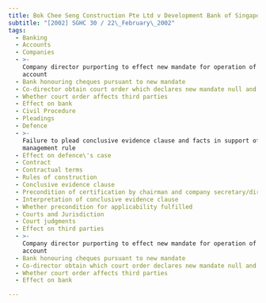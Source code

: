 ```yaml
---
title: Bok Chee Seng Construction Pte Ltd v Development Bank of Singapore Ltd
subtitle: "[2002] SGHC 30 / 22\_February\_2002"
tags:
  - Banking
  - Accounts
  - Companies
  - >-
    Company director purporting to effect new mandate for operation of bank
    account
  - Bank honouring cheques pursuant to new mandate
  - Co-director obtain court order which declares new mandate null and void
  - Whether court order affects third parties
  - Effect on bank
  - Civil Procedure
  - Pleadings
  - Defence
  - >-
    Failure to plead conclusive evidence clause and facts in support of internal
    management rule
  - Effect on defence\'s case
  - Contract
  - Contractual terms
  - Rules of construction
  - Conclusive evidence clause
  - Precondition of certification by chairman and company secretary/director
  - Interpretation of conclusive evidence clause
  - Whether precondition for applicability fulfilled
  - Courts and Jurisdiction
  - Court judgments
  - Effect on third parties
  - >-
    Company director purporting to effect new mandate for operation of bank
    account
  - Bank honouring cheques pursuant to new mandate
  - Co-director obtain which court order declares new mandate null and void
  - Whether court order affects third parties
  - Effect on bank

---
```


